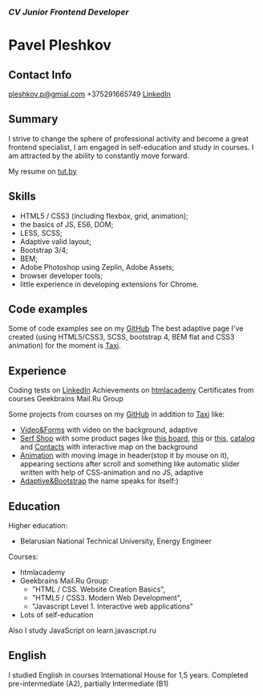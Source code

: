 ### *CV Junior Frontend Developer*

# **Pavel Pleshkov**

## Contact Info
pleshkov.p@gmial.com
+375291665749
[LinkedIn](https://www.linkedin.com/in/pavel-pleshkov/)

## Summary
I strive to change the sphere of professional activity and become a great frontend specialist, I am engaged in self-education and study in courses. I am attracted by the ability to constantly move forward.

My resume on [tut.by](https://jobs.tut.by/resume/6ed3d9d1ff043e7b2e0039ed1f6f6b4f627656)

## Skills
- HTML5 / CSS3 (including flexbox, grid, animation);
- the basics of JS, ES6, DOM;
- LESS, SCSS;
- Adaptive valid layout;
- Bootstrap 3/4;
- BEM;
- Adobe Photoshop using Zeplin, Adobe Assets;
- browser developer tools;
- little experience in developing extensions for Chrome.

## Code examples
Some of code examples see on my [GitHub](https://github.com/PavelPleshkov)
The best adaptive page I've created (using HTML5/CSS3, SCSS, bootstrap 4, BEM flat and CSS3 animation) for the moment is [Taxi](https://pavelpleshkov.github.io/taxi/).

## Experience
Coding tests on [LinkedIn](https://www.linkedin.com/in/pavel-pleshkov/)
Achievements on [htmlacademy](https://htmlacademy.ru/profile/id334695/achievements)
Certificates from courses Geekbrains Mail.Ru Group

Some projects from courses on my [GitHub](https://github.com/PavelPleshkov) in addition to [Taxi](https://pavelpleshkov.github.io/taxi/) like:
- [Video&Forms](https://pavelpleshkov.github.io/productpage/) with video on the background, adaptive
- [Serf Shop](https://pavelpleshkov.github.io/serfhouse/index.html) with some product pages like [this board](https://pavelpleshkov.github.io/serfhouse/productpage.html), [this](https://pavelpleshkov.github.io/serfhouse/productpage-2.html) or [this](https://pavelpleshkov.github.io/serfhouse/productpage-3.html), [catalog](https://pavelpleshkov.github.io/serfhouse/catalog.html) and [Contacts](https://pavelpleshkov.github.io/serfhouse/contact.html) with interactive map on the background
- [Animation](https://pavelpleshkov.github.io/animation/) with moving image in header(stop it by mouse on it), appearing sections after scroll and something like automatic slider written with help of CSS-animation and no JS, adaptive
- [Adaptive&Bootstrap](https://pavelpleshkov.github.io/projectpage/) the name speaks for itself:)

## Education
Higher education:
- Belarusian National Technical University, Energy Engineer

Courses:
- htmlacademy
- Geekbrains Mail.Ru Group: 
    - "HTML / CSS. Website Creation Basics", 
    - "HTML5 / CSS3. Modern Web Development", 
    - "Javascript Level 1. Interactive web applications"
- Lots of self-education

Also I study JavaScript on learn.javascript.ru

## English
I studied English in courses International House for 1,5 years. Completed pre-intermediate (A2), partially Intermediate (B1)